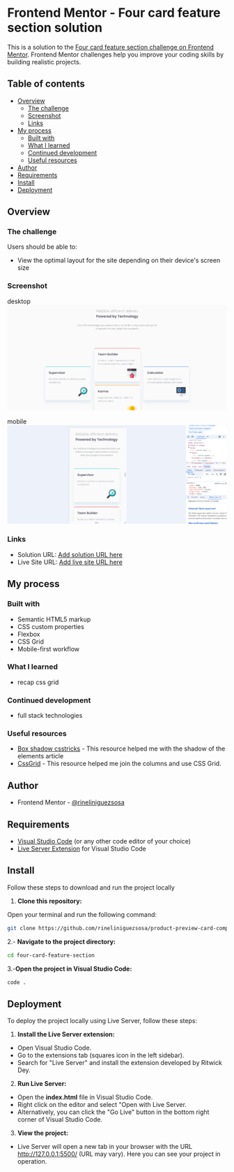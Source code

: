 # Frontend Mentor - Four card feature section solution

This is a solution to the [Four card feature section challenge on Frontend Mentor](https://www.frontendmentor.io/challenges/four-card-feature-section-weK1eFYK). Frontend Mentor challenges help you improve your coding skills by building realistic projects. 

## Table of contents

- [Overview](#overview)
  - [The challenge](#the-challenge)
  - [Screenshot](#screenshot)
  - [Links](#links)
- [My process](#my-process)
  - [Built with](#built-with)
  - [What I learned](#what-i-learned)
  - [Continued development](#continued-development)
  - [Useful resources](#useful-resources)
- [Author](#author)
- [Requirements](#requirements)
- [Install](#install)
- [Deployment](#deployment)


## Overview

### The challenge

Users should be able to:

- View the optimal layout for the site depending on their device's screen size

### Screenshot

desktop
![](./screenshots/desktop.png)

mobile
![](./screenshots/mobile.png)

### Links

- Solution URL: [Add solution URL here](https://your-solution-url.com)
- Live Site URL: [Add live site URL here](https://your-live-site-url.com)

## My process

### Built with

- Semantic HTML5 markup
- CSS custom properties
- Flexbox
- CSS Grid
- Mobile-first workflow

### What I learned

- recap css grid

### Continued development

- full stack technologies

### Useful resources

- [Box shadow csstricks](https://css-tricks.com/almanac/properties/b/box-shadow/) - This resource helped me with the shadow of the elements article
- [CssGrid](https://www.w3schools.com/css/css_grid.asp) - This resource helped me join the columns and use CSS Grid.



## Author

- Frontend Mentor - [@rineliniguezsosa](https://www.frontendmentor.io/profile/rineliniguezsosa)


## Requirements 

- [Visual Studio Code](https://code.visualstudio.com/) (or any other code editor of your choice)
- [Live Server Extension](https://marketplace.visualstudio.com/items?itemName=ritwickdey.LiveServer) for Visual Studio Code

## Install

Follow these steps to download and run the project locally

1. **Clone this repository:**

  Open your terminal and run the following command:

   ```bash
   git clone https://github.com/rineliniguezsosa/product-preview-card-component.git
   ```

2.- **Navigate to the project directory:**

```bash
cd four-card-feature-section
```

3.-**Open the project in Visual Studio Code:**

```bash
code .
```

## Deployment

To deploy the project locally using Live Server, follow these steps:

1. **Install the Live Server extension:**

- Open Visual Studio Code.
- Go to the extensions tab (squares icon in the left sidebar).
- Search for "Live Server" and install the extension developed by Ritwick Dey.

2. **Run Live Server:**

- Open the **index.html** file in Visual Studio Code.
- Right click on the editor and select "Open with Live Server.
- Alternatively, you can click the "Go Live" button in the bottom right corner of Visual Studio Code.

3. **View the project:**

- Live Server will open a new tab in your browser with the URL http://127.0.0.1:5500/ (URL may vary). Here you can see your project in operation.

